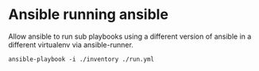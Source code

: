# Ansible running ansible

Allow ansible to run sub playbooks using a different version of ansible in a different virtualenv via ansible-runner.

```shell
ansible-playbook -i ./inventory ./run.yml
```
